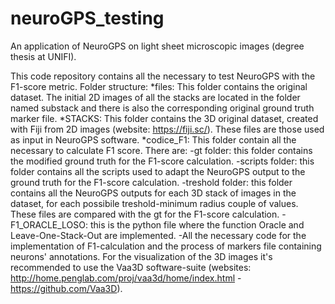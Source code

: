 # neuroGPS_testing
An application of NeuroGPS on light sheet microscopic images (degree thesis at UNIFI).

This code repository contains all the necessary to test NeuroGPS with the F1-score metric.
Folder structure:
*files: This folder contains the original dataset. The initial 2D images of all the stacks are located in the folder named substack and there is also the corresponding original ground truth marker file. 
*STACKS: This folder contains the 3D original dataset, created with Fiji from 2D images (website: https://fiji.sc/). These files are those used as input in NeuroGPS software.
*codice_F1: This folder contain all the necessary to calculate F1 score. There are:
          -gt folder: this folder contains the modified ground truth for the F1-score calculation.
          -scripts folder: this folder contains all the scripts used to adapt the NeuroGPS output to the ground truth for the F1-score                calculation.
          -treshold folder: this folder contains all the NeuroGPS outputs for each 3D stack of images in the dataset, for each possibile              treshold-minimum radius couple of values. These files are compared with the gt for the F1-score calculation.
          -F1_ORACLE_LOSO: this is the python file where the function Oracle and Leave-One-Stack-Out are implemented.
          -All the necessary code for the implementation of F1-calculation and the process of markers file containing neurons'                        annotations.
For the visualization of the 3D images it's recommended to use the Vaa3D software-suite (websites: http://home.penglab.com/proj/vaa3d/home/index.html - https://github.com/Vaa3D).
